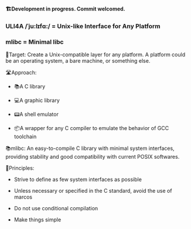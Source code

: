 **🏗️Development in progress. Commit welcomed.**

### ULI4A /ˈju:lɪfɑ:/ = Unix-like Interface for Any Platform

### mlibc = Minimal libc

🎯Target: Create a Unix-compatible layer for any platform. A platform could be an operating system, a bare machine, or something else.

🛣️Approach:

+ 📚A C library

+ 💻A graphic library

+ 📟A shell emulator

+ 📦A wrapper for any C compiler to emulate the behavior of GCC toolchain

📚mlibc: An easy-to-compile C library with minimal system interfaces, providing stability and good compatibility with current POSIX softwares.

📜Principles:

+ Strive to define as few system interfaces as possible

+ Unless necessary or specified in the C standard, avoid the use of marcos

+ Do not use conditional compilation

+ Make things simple
